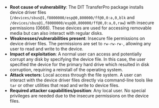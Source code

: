 - **Root cause of vulnerability**: The DIT TransferPro package installs device driver files (`/devices/sbus@1,f8000000/esp@0,800000/ff@0,0:a,0,blk` and `/devices/sbus@1,f8000000/esp@0,800000/ff@0,0:a,0,raw`) with insecure permissions (0666). These devices are used for accessing removable media but can also interact with regular disks.
- **Weaknesses/vulnerabilities present**: Insecure file permissions on device driver files. The permissions are set to `rw-rw-rw-`, allowing any user to read and write to the device.
- **Impact of exploitation**: A normal user can access and potentially corrupt any disk by specifying the device file. In this case, the user specified the device for the primary hard drive which resulted in disk corruption, requiring a reinstall of the operating system.
- **Attack vectors**: Local access through the file system. A user can interact with the device driver files directly via command-line tools like `tar` or other utilities that read and write to device files.
- **Required attacker capabilities/position**: Any local user. No special privileges are needed due to the insecure permissions on the device files.